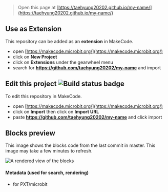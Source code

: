 
> Open this page at [https://taehyung20202.github.io/my-name/](https://taehyung20202.github.io/my-name/)

## Use as Extension

This repository can be added as an **extension** in MakeCode.

* open [https://makecode.microbit.org/](https://makecode.microbit.org/)
* click on **New Project**
* click on **Extensions** under the gearwheel menu
* search for **https://github.com/taehyung20202/my-name** and import

## Edit this project ![Build status badge](https://github.com/taehyung20202/my-name/workflows/MakeCode/badge.svg)

To edit this repository in MakeCode.

* open [https://makecode.microbit.org/](https://makecode.microbit.org/)
* click on **Import** then click on **Import URL**
* paste **https://github.com/taehyung20202/my-name** and click import

## Blocks preview

This image shows the blocks code from the last commit in master.
This image may take a few minutes to refresh.

![A rendered view of the blocks](https://github.com/taehyung20202/my-name/raw/master/.github/makecode/blocks.png)

#### Metadata (used for search, rendering)

* for PXT/microbit
<script src="https://makecode.com/gh-pages-embed.js"></script><script>makeCodeRender("{{ site.makecode.home_url }}", "{{ site.github.owner_name }}/{{ site.github.repository_name }}");</script>
